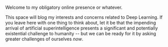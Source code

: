 Welcome to my obligatory online presence or whatever.

This space will blog my interests and concerns related to Deep Learning. If you leave here with one thing to think about, let it be that the impending arrival of artificial superintelligence presents a significant and potentially existential challenge to humanity -- but we can be ready for it by asking greater challenges of ourselves _now_.
